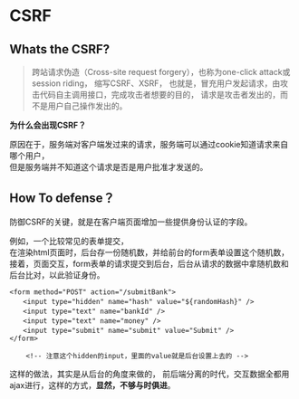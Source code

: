 # CSRF
## Whats the CSRF?
> 跨站请求伪造（Cross-site request forgery），也称为one-click attack或session riding，
> 缩写CSRF、XSRF，
> 也就是，冒充用户发起请求，由攻击代码自主调用接口，完成攻击者想要的目的，
> 请求是攻击者发出的，而不是用户自己操作发出的。

**为什么会出现CSRF？**   

原因在于，服务端对客户端发过来的请求，服务端可以通过cookie知道请求来自哪个用户，   
但是服务端并不知道这个请求是否是用户批准才发送的。   

## How To defense？

防御CSRF的关键，就是在客户端页面增加一些提供身份认证的字段。   

例如，一个比较常见的表单提交，   
在渲染html页面时，后台存一份随机数，并给前台的form表单设置这个随机数，   
接着，页面交互，form表单的请求提交到后台，后台从请求的数据中拿随机数和后台比对，以此验证身份。   
```
<form method="POST" action="/submitBank">
　　<input type="hidden" name="hash" value="${randomHash}" />
　　<input type="text" name="bankId" />
　　<input type="text" name="money" />
　　<input type="submit" name="submit" value="Submit" />
</form>

    <!-- 注意这个hidden的input，里面的value就是后台设置上去的 -->
```
这样的做法，其实是从后台的角度来做的，
前后端分离的时代，交互数据全都用ajax进行，这样的方式，**显然，不够与时俱进**。
